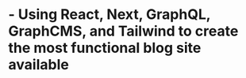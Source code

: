 # -	Using React, Next, GraphQL, GraphCMS, and Tailwind to create the most functional blog site available
